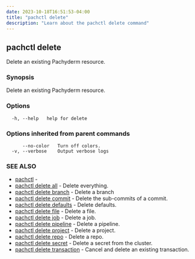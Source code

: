 ```yaml
---
date: 2023-10-18T16:51:53-04:00
title: "pachctl delete"
description: "Learn about the pachctl delete command"
---
```


## pachctl delete

Delete an existing Pachyderm resource.

### Synopsis

Delete an existing Pachyderm resource.

### Options

```
  -h, --help   help for delete
```

### Options inherited from parent commands

```
      --no-color   Turn off colors.
  -v, --verbose    Output verbose logs
```

### SEE ALSO

* [pachctl](../pachctl)	 - 
* [pachctl delete all](../pachctl_delete_all)	 - Delete everything.
* [pachctl delete branch](../pachctl_delete_branch)	 - Delete a branch
* [pachctl delete commit](../pachctl_delete_commit)	 - Delete the sub-commits of a commit.
* [pachctl delete defaults](../pachctl_delete_defaults)	 - Delete defaults.
* [pachctl delete file](../pachctl_delete_file)	 - Delete a file.
* [pachctl delete job](../pachctl_delete_job)	 - Delete a job.
* [pachctl delete pipeline](../pachctl_delete_pipeline)	 - Delete a pipeline.
* [pachctl delete project](../pachctl_delete_project)	 - Delete a project.
* [pachctl delete repo](../pachctl_delete_repo)	 - Delete a repo.
* [pachctl delete secret](../pachctl_delete_secret)	 - Delete a secret from the cluster.
* [pachctl delete transaction](../pachctl_delete_transaction)	 - Cancel and delete an existing transaction.

